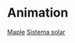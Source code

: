 # Animation
 

<a href="maples/index.htm">Maple</a>
<a href="Solar-System/index.htm">Sistema solar</a>

